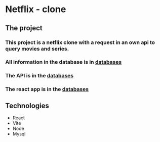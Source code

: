 # Netflix - clone

## The project
 
### This project is a netflix clone with a request in an own api to query movies and series.
### All information in the database is in <a href="https://github.com/oliveira533/Netflix-clone/tree/main/database">databases</a>
### The API is in the <a href="https://github.com/oliveira533/Netflix-clone/tree/main/api">databases</a>
### The react app is in the <a href="https://github.com/oliveira533/Netflix-clone/tree/main/app">databases</a>

## Technologies
<ul>
 <li>React</li>
 <li>Vite</li>
 <li>Node</li>
 <li>Mysql</li>
</ul>
